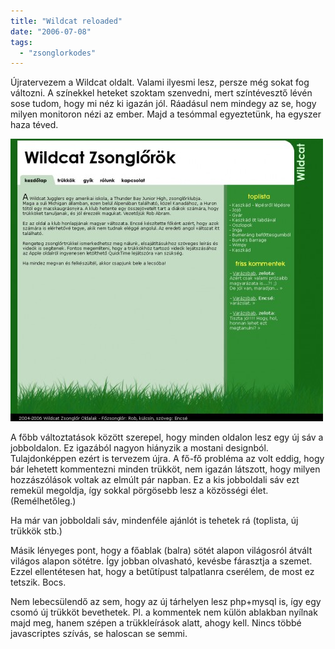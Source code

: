 ```yaml
---
title: "Wildcat reloaded"
date: "2006-07-08"
tags: 
  - "zsonglorkodes"
---
```


Újratervezem a Wildcat oldalt. Valami ilyesmi lesz, persze még sokat fog változni. A színekkel heteket szoktam szenvedni, mert színtévesztő lévén sose tudom, hogy mi néz ki igazán jól. Ráadásul nem mindegy az se, hogy milyen monitoron nézi az ember. Majd a tesómmal egyeztetünk, ha egyszer haza téved.

![main2](images/main2-500x452.jpg)

A főbb változtatások között szerepel, hogy minden oldalon lesz egy új sáv a jobboldalon. Ez igazából nagyon hiányzik a mostani designból. Tulajdonképpen ezért is tervezem újra. A fő-fő probléma az volt eddig, hogy bár lehetett kommentezni minden trükköt, nem igazán látszott, hogy milyen hozzászólások voltak az elmúlt pár napban. Ez a kis jobboldali sáv ezt remekül megoldja, így sokkal pörgösebb lesz a közösségi élet. (Remélhetőleg.)

Ha már van jobboldali sáv, mindenféle ajánlót is tehetek rá (toplista, új trükkök stb.)

Másik lényeges pont, hogy a főablak (balra) sötét alapon világosról átvált világos alapon sötétre. Így jobban olvasható, kevésbe fárasztja a szemet. Ezzel ellentétesen hat, hogy a betűtípust talpatlanra cserélem, de most ez tetszik. Bocs.

Nem lebecsülendő az sem, hogy az új tárhelyen lesz php+mysql is, így egy csomó új trükköt bevethetek. Pl. a kommentek nem külön ablakban nyílnak majd meg, hanem szépen a trükkleírások alatt, ahogy kell. Nincs többé javascriptes szívás, se haloscan se semmi.
